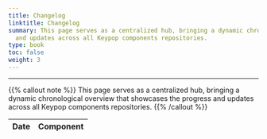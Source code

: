 ```yaml
---
title: Changelog
linktitle: Changelog
summary: This page serves as a centralized hub, bringing a dynamic chronological overview that showcases the progress 
  and updates across all Keypop components repositories.
type: book
toc: false
weight: 3
---
```


---

{{% callout note %}}
This page serves as a centralized hub, bringing a dynamic chronological overview that showcases the progress and updates
across all Keypop components repositories.
{{% /callout %}}

<table id="changelog-table" class="table table-striped">
   <thead>
      <tr>
         <th>Date</th>
         <th>Component</th>
      </tr>
   </thead>
   <tbody>
<!-- CHANGELOG_CONTENT -->
   </tbody>
</table>